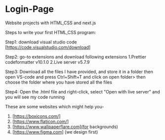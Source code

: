 # Login-Page
Website projects  with HTML,CSS and next.js 

Steps to write your first HTML,CSS program:

Step1:
  download visual studio code 
  [https://code.visualstudio.com/download]

Step2:
  go-to extensions and download following extensions
    1.Prettier codeformatter v10.1.0
    2.Live server v5.7.9

Step3:
  Download all the files I have provided, and store it in a folder
  then open VS-code and press Ctrl+Shift+T and click on open folder> then choose the folder where you have stored all the files
  
Step4:
  Open the .html file and right-click, select "Open with live server" and you will see my code running



These are some websites which might help you-
1. [https://boxicons.com/]
2. [https://www.flaticon.com/]
3. [https://www.wallpaperflare.com](for backgrounds)
4. [https://www.figma.com] (we design first)

